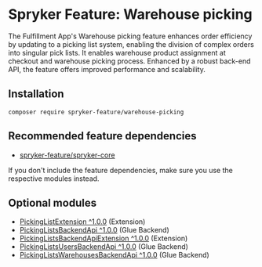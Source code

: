# Spryker Feature: Warehouse picking

The Fulfillment App's Warehouse picking feature enhances order efficiency by updating to a picking list system, enabling the division of complex orders into singular pick lists. It enables warehouse product assignment at checkout and warehouse picking process. Enhanced by a robust back-end API, the feature offers improved performance and scalability.

## Installation

```
composer require spryker-feature/warehouse-picking
```

## Recommended feature dependencies
- [spryker-feature/spryker-core](https://github.com/spryker-feature/spryker-core)

If you don't include the feature dependencies, make sure you use the respective modules instead.

## Optional modules
- [PickingListExtension ^1.0.0](https://github.com/spryker/picking-list-extension) (Extension)
- [PickingListsBackendApi ^1.0.0](https://github.com/spryker/picking-lists-backend-api) (Glue Backend)
- [PickingListsBackendApiExtension ^1.0.0](https://github.com/spryker/picking-lists-backend-api-extension) (Extension)
- [PickingListsUsersBackendApi ^1.0.0](https://github.com/spryker/picking-lists-users-backend-api) (Glue Backend)
- [PickingListsWarehousesBackendApi ^1.0.0](https://github.com/spryker/picking-lists-warehouses-backend-api) (Glue Backend)
